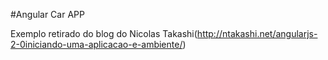 #Angular Car APP

Exemplo retirado do blog do Nicolas Takashi(http://ntakashi.net/angularjs-2-0iniciando-uma-aplicacao-e-ambiente/)